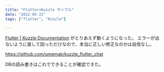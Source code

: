 ```yaml
---
title: "Flutter+Kuzzle サンプル"
date: "2022-05-22"
tags: ["flutter", "Kuzzle"]

---
```


[Flutter | Kuzzle Documentation](https://docs.kuzzle.io/sdk/dart/3/getting-started/flutter/) がとりあえず動くようになった。
エラーが出ないように直して回っただけなので、本当に正しい修正なのかは自信なし。

https://github.com/umemak/kuzzle_flutter_chat

DBの読み書きはこれでできることが確認できた。


